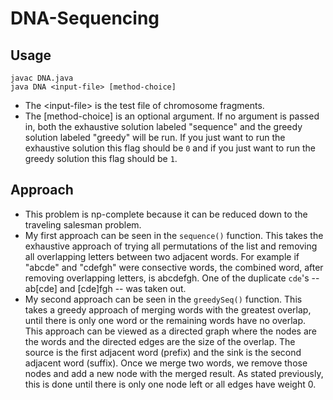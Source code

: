 # DNA-Sequencing
## Usage
```
javac DNA.java
java DNA <input-file> [method-choice]
```
* The \<input-file\> is the test file of chromosome fragments.
* The [method-choice] is an optional argument.  If no argument is passed in, both the exhaustive solution labeled "sequence" and the greedy solution labeled "greedy" will be run.  If you just want to run the exhaustive solution this flag should be `0` and if you just want to run the greedy solution this flag should be `1`.

## Approach
* This problem is np-complete because it can be reduced down to the traveling salesman problem.
* My first approach can be seen in the `sequence()` function.  This takes the exhaustive approach of trying all permutations of the list and removing all overlapping letters between two adjacent words.  For example if "abcde" and "cdefgh" were consective words, the combined word, after removing overlapping letters, is abcdefgh.  One of the duplicate `cde`'s -- ab[cde] and [cde]fgh -- was taken out.
* My second approach can be seen in the `greedySeq()` function.  This takes a greedy approach of merging words with the greatest overlap, until there is only one word or the remaining words have no overlap.  This approach can be viewed as a directed graph where the nodes are the words and the directed edges are the size of the overlap.  The source is the first adjacent word (prefix) and the sink is the second adjacent word (suffix).  Once we merge two words, we remove those nodes and add a new node with the merged result.  As stated previously, this is done until there is only one node left or all edges have weight 0.
